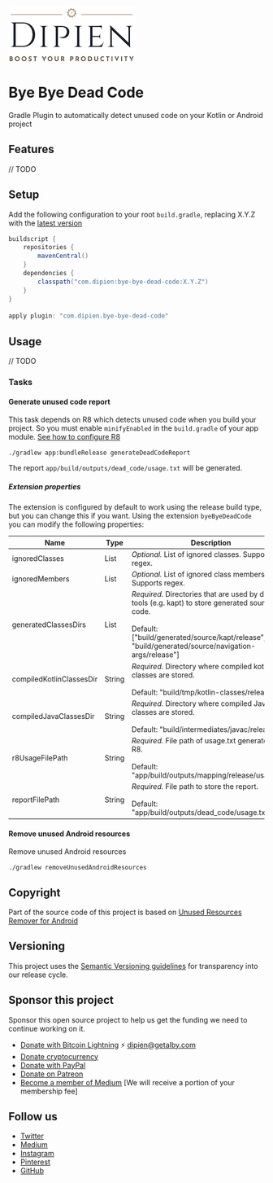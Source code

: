 [![Dipien](https://raw.githubusercontent.com/dipien/dipien-component-builder/master/.github/dipien_logo.png)](http://www.dipien.com)

# Bye Bye Dead Code

Gradle Plugin to automatically detect unused code on your Kotlin or Android project

## Features

// TODO

## Setup

Add the following configuration to your root `build.gradle`, replacing X.Y.Z with the [latest version](https://github.com/dipien/bye-bye-dead-code/releases/latest)

```groovy
buildscript {
    repositories {
        mavenCentral()
    }
    dependencies {
        classpath("com.dipien:bye-bye-dead-code:X.Y.Z")
    }
}

apply plugin: "com.dipien.bye-bye-dead-code"
```

## Usage

// TODO

### Tasks

#### Generate unused code report 

This task depends on R8 which detects unused code when you build your project. So you must enable `minifyEnabled` in the `build.gradle` of your app module. [See how to configure R8](https://developer.android.com/studio/build/shrink-code)

```
./gradlew app:bundleRelease generateDeadCodeReport
```

The report `app/build/outputs/dead_code/usage.txt` will be generated.

##### Extension properties

The extension is configured by default to work using the release build type, but you can change this if you want. Using the extension `byeByeDeadCode` you can modify the following properties:

Name | Type | Description
--- | --- | ---
ignoredClasses | List | *Optional.* List of ignored classes. Supports regex.
ignoredMembers | List | *Optional.* List of ignored class members. Supports regex.
generatedClassesDirs | List | *Required.* Directories that are used by different tools (e.g. kapt) to store generated source code. <br/><br/> Default: <br/>["build/generated/source/kapt/release", <br/>"build/generated/source/navigation-args/release"]
compiledKotlinClassesDir | String | *Required.* Directory where compiled kotlin classes are stored. <br/><br/> Default: "build/tmp/kotlin-classes/release"
compiledJavaClassesDir | String | *Required.* Directory where compiled Java classes are stored. <br/><br/> Default: "build/intermediates/javac/release"
r8UsageFilePath | String | *Required.* File path of usage.txt generated by R8. <br/><br/> Default: "app/build/outputs/mapping/release/usage.txt"
reportFilePath | String | *Required.* File path to store the report. <br/><br/> Default: "app/build/outputs/dead_code/usage.txt"

#### Remove unused Android resources

Remove unused Android resources

```
./gradlew removeUnusedAndroidResources
```

## Copyright

Part of the source code of this project is based on [Unused Resources Remover for Android](https://github.com/konifar/gradle-unused-resources-remover-plugin)

## Versioning

This project uses the [Semantic Versioning guidelines](http://semver.org/) for transparency into our release cycle.

## Sponsor this project

Sponsor this open source project to help us get the funding we need to continue working on it.

* [Donate with Bitcoin Lightning](https://getalby.com/p/dipien) ⚡️ [dipien@getalby.com](https://getalby.com/p/dipien)
* [Donate cryptocurrency](http://coinbase.dipien.com/)
* [Donate with PayPal](http://paypal.dipien.com/)
* [Donate on Patreon](http://patreon.dipien.com/)
* [Become a member of Medium](https://maxirosson.medium.com/membership) [We will receive a portion of your membership fee]

## Follow us
* [Twitter](http://twitter.dipien.com)
* [Medium](http://medium.dipien.com)
* [Instagram](http://instagram.dipien.com)
* [Pinterest](http://pinterest.dipien.com)
* [GitHub](http://github.dipien.com)
